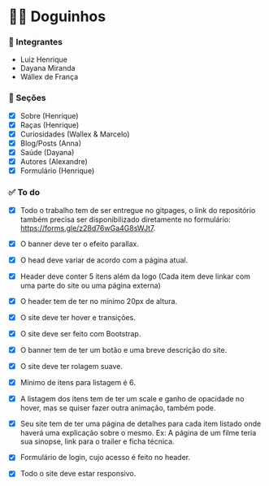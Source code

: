 # 🐕‍🦺 Doguinhos

### 👤 Integrantes 
- Luiz Henrique
- Dayana Miranda
- Wállex de França

### 📄 Seções

- [x] Sobre (Henrique)
- [x] Raças (Henrique)
- [x] Curiosidades (Wallex & Marcelo)
- [x] Blog/Posts (Anna)
- [x] Saúde (Dayana)
- [x] Autores (Alexandre)
- [x] Formulário (Henrique)

### ✅ To do

- [x] Todo o trabalho tem de ser entregue no gitpages, o link do repositório também precisa ser disponibilizado diretamente no formulário: https://forms.gle/z28d76wGa4G8sWJt7.
- [x] O banner deve ter o efeito parallax.
- [x] O head deve variar de acordo com a página atual.
- [x] Header deve conter 5 itens além da logo (Cada item deve linkar com uma parte do site ou uma página externa)
- [x] O header tem de ter no mínimo 20px de altura.
- [x] O site deve ter hover e transições.
- [x] O site deve ser feito com Bootstrap.
- [x] O banner tem de ter um botão e uma breve descrição do site.
- [x] O site deve ter rolagem suave.
- [x] Mínimo de itens para listagem é 6.
- [x] A listagem dos itens tem de ter um scale e ganho de opacidade no hover, mas se quiser fazer outra animação, também pode.
- [x] Seu site tem de ter uma página de detalhes para cada item listado onde haverá uma explicação sobre o mesmo. Ex: A página de um filme teria sua sinopse, link para o trailer e ficha técnica.
- [x] Formulário de login, cujo acesso é feito no header.
- [x] Todo o site deve estar responsivo.


